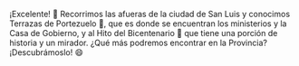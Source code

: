 ¡Excelente! :tada: Recorrimos las afueras de la ciudad de San Luis y conocimos Terrazas de Portezuelo :small_red_triangle:, que es donde se encuentran los ministerios y la Casa de Gobierno, y al Hito del Bicentenario :tokyo_tower: que tiene una porción de historia y un mirador. ¿Qué más podremos encontrar en la Provincia? ¡Descubrámoslo! :smile: